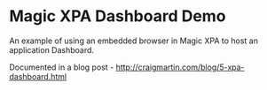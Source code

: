 # Magic XPA Dashboard Demo

An example of using an embedded browser in Magic XPA to host an application Dashboard.

Documented in a blog post - http://craigmartin.com/blog/5-xpa-dashboard.html
